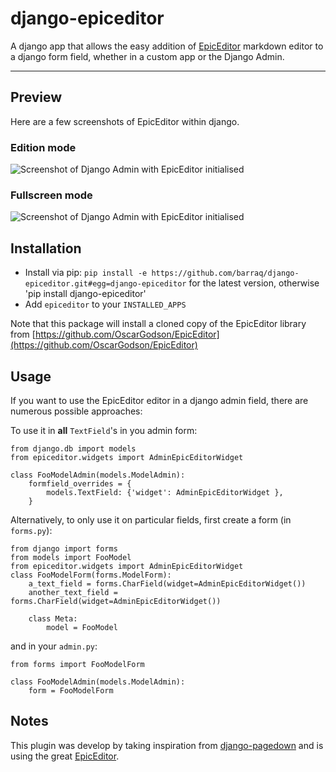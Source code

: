 django-epiceditor
=================

A django app that allows the easy addition of [EpicEditor](http://oscargodson.github.com/EpicEditor/) markdown editor to a django form field, whether in a custom app or the Django Admin.


---

## Preview

Here are a few screenshots of EpicEditor within django.

### Edition mode

![Screenshot of Django Admin with EpicEditor initialised](https://raw.github.com/barraq/django-epiceditor/master/editor.png "A screenshot of EpicEditor edition mode in Django's admin")

### Fullscreen mode

![Screenshot of Django Admin with EpicEditor initialised](https://raw.github.com/barraq/django-epiceditor/master/fullscreen.png "A screenshot of EpicEditor fullscree mode in Django's admin")


## Installation

- Install via pip: `pip install -e https://github.com/barraq/django-epiceditor.git#egg=django-epiceditor` for the latest version, otherwise 'pip install django-epiceditor' 
- Add `epiceditor` to your `INSTALLED_APPS`

Note that this package will install a cloned copy of the EpicEditor library from [https://github.com/OscarGodson/EpicEditor](https://github.com/OscarGodson/EpicEditor)


## Usage ##

If you want to use the EpicEditor editor in a django admin field, there are numerous possible approaches:

To use it in **all** `TextField`'s in you admin form:

	from django.db import models
	from epiceditor.widgets import AdminEpicEditorWidget
		
    class FooModelAdmin(models.ModelAdmin):
    	formfield_overrides = {
        	models.TextField: {'widget': AdminEpicEditorWidget },
    	}
    	
Alternatively, to only use it on particular fields, first create a form (in `forms.py`): 

	from django import forms
	from models import FooModel
	from epiceditor.widgets import AdminEpicEditorWidget	
	class FooModelForm(forms.ModelForm):
		a_text_field = forms.CharField(widget=AdminEpicEditorWidget())		
		another_text_field = forms.CharField(widget=AdminEpicEditorWidget())	
		
		class Meta:
			model = FooModel
			
and in your `admin.py`:

	from forms import FooModelForm
	
    class FooModelAdmin(models.ModelAdmin):
    	form = FooModelForm   
 
 
## Notes ##
   	
This plugin was develop by taking inspiration from [django-pagedown](https://github.com/timmyomahony/django-pagedown) and is using the great [EpicEditor](https://github.com/OscarGodson/EpicEditor).